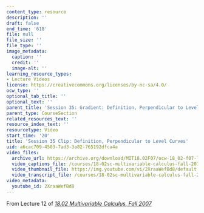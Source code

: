 ```yaml
---
content_type: resource
description: ''
draft: false
end_time: '618'
file: null
file_size: ''
file_type: ''
image_metadata:
  caption: ''
  credit: ''
  image-alt: ''
learning_resource_types:
- Lecture Videos
license: https://creativecommons.org/licenses/by-nc-sa/4.0/
ocw_type: ''
optional_tab_title: ''
optional_text: ''
parent_title: 'Session 35: Gradient: Definition, Perpendicular to Level Curves'
parent_type: CourseSection
related_resources_text: ''
resource_index_text: ''
resourcetype: Video
start_time: '20'
title: 'Session 35 Clip: Definition, Perpendicular to Level Curves'
uid: a6cac709-4503-7ad3-3a82-765192dfca4a
video_files:
  archive_url: https://archive.org/download/MIT18.02F07/ocw-18_02-f07-lec12_300k.mp4
  video_captions_file: /courses/18-02sc-multivariable-calculus-fall-2010/2XraaWefBd8_captions.vtt
  video_thumbnail_file: https://img.youtube.com/vi/2XraaWefBd8/default.jpg
  video_transcript_file: /courses/18-02sc-multivariable-calculus-fall-2010/2XraaWefBd8_transcript.pdf
video_metadata:
  youtube_id: 2XraaWefBd8
---
```

From Lecture 12 of [_18.02 Multivariable Calculus, Fall 2007_](/courses/18-02-multivariable-calculus-fall-2007/video_galleries/video-lectures)
